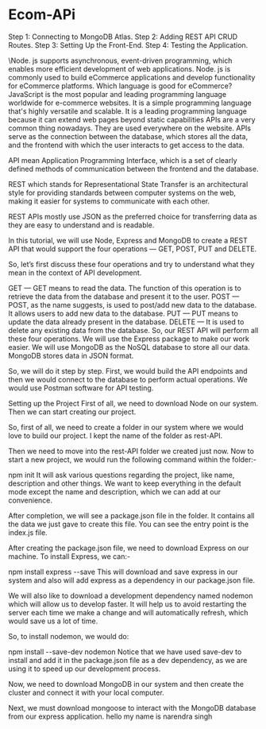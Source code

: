 # Ecom-APi
Step 1: Connecting to MongoDB Atlas.
Step 2: Adding REST API CRUD Routes.
Step 3: Setting Up the Front-End.
Step 4: Testing the Application.

\Node. js supports asynchronous, event-driven programming, which enables more efficient development of web applications. Node. js is commonly used to build eCommerce applications and develop functionality for eCommerce platforms.
Which language is good for eCommerce?
JavaScript is the most popular and leading programming language worldwide for e-commerce websites. It is a simple programming language that's highly versatile and scalable. It is a leading programming language because it can extend web pages beyond static capabilities
APIs are a very common thing nowadays. They are used everywhere on the website. APIs serve as the connection between the database, which stores all the data, and the frontend with which the user interacts to get access to the data.

API mean Application Programming Interface, which is a set of clearly defined methods of communication between the frontend and the database.

REST which stands for Representational State Transfer is an architectural style for providing standards between computer systems on the web, making it easier for systems to communicate with each other.

REST APIs mostly use JSON as the preferred choice for transferring data as they are easy to understand and is readable.

In this tutorial, we will use Node, Express and MongoDB to create a REST API that would support the four operations — GET, POST, PUT and DELETE.

So, let’s first discuss these four operations and try to understand what they mean in the context of API development.

GET — GET means to read the data. The function of this operation is to retrieve the data from the database and present it to the user.
POST — POST, as the name suggests, is used to post/add new data to the database. It allows users to add new data to the database.
PUT — PUT means to update the data already present in the database.
DELETE — It is used to delete any existing data from the database.
So, our REST API will perform all these four operations. We will use the Express package to make our work easier. We will use MongoDB as the NoSQL database to store all our data. MongoDB stores data in JSON format.

So, we will do it step by step. First, we would build the API endpoints and then we would connect to the database to perform actual operations. We would use Postman software for API testing.

Setting up the Project
First of all, we need to download Node on our system. Then we can start creating our project.

So, first of all, we need to create a folder in our system where we would love to build our project. I kept the name of the folder as rest-API.

Then we need to move into the rest-API folder we created just now. Now to start a new project, we would run the following command within the folder:-

npm init
It will ask various questions regarding the project, like name, description and other things. We want to keep everything in the default mode except the name and description, which we can add at our convenience.

After completion, we will see a package.json file in the folder. It contains all the data we just gave to create this file. You can see the entry point is the index.js file.

After creating the package.json file, we need to download Express on our machine. To install Express, we can:-

npm install express --save
This will download and save express in our system and also will add express as a dependency in our package.json file.

We will also like to download a development dependency named nodemon which will allow us to develop faster. It will help us to avoid restarting the server each time we make a change and will automatically refresh, which would save us a lot of time.

So, to install nodemon, we would do:

npm install --save-dev nodemon
Notice that we have used save-dev to install and add it in the package.json file as a dev dependency, as we are using it to speed up our development process.

Now, we need to download MongoDB in our system and then create the cluster and connect it with your local computer.

Next, we must download mongoose to interact with the MongoDB database from our express application.
hello my name is narendra singh